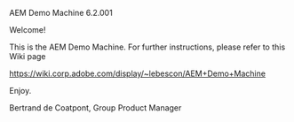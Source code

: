 AEM Demo Machine 6.2.001

Welcome!

This is the AEM Demo Machine. For further instructions, please refer to this Wiki page

https://wiki.corp.adobe.com/display/~lebescon/AEM+Demo+Machine

Enjoy.

Bertrand de Coatpont, Group Product Manager
